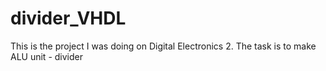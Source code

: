 # divider_VHDL
This is the project I was doing on Digital Electronics 2. The task is to make ALU unit - divider
